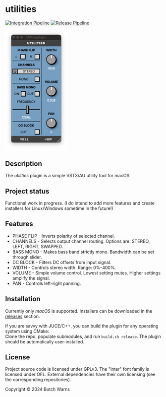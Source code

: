 # utilities

[![Integration Pipeline](https://github.com/butchwarns/utilities/actions/workflows/integrate.yaml/badge.svg)](https://github.com/butchwarns/utilities/actions/workflows/integrate.yaml)
[![Release Pipeline](https://github.com/butchwarns/utilities/actions/workflows/release.yaml/badge.svg)](https://github.com/butchwarns/utilities/actions/workflows/release.yaml)

<img src='/images/utilities-v_0_1_2.png' width='200' alt="utilities v0.1.2 user interface">

## Description
The *utilities* plugin is a simple VST3/AU utility tool for macOS.

## Project status
Functional work in progress. (I do intend to add more features and create installers for Linux/Windows sometime in the future!)

## Features
- PHASE FLIP - Inverts polarity of selected channel.
- CHANNELS - Selects output channel routing. Options are: STEREO, LEFT, RIGHT, SWAPPED.
- BASS MONO - Makes bass band strictly mono. Bandwidth can be set through slider.
- DC BLOCK - Filters DC offsets from input signal.
- WIDTH - Controls stereo width. Range: 0%-400%.
- VOLUME - Simple volume control. Lowest setting mutes. Higher settings amplify the signal.
- PAN - Controls left-right panning.
  
## Installation
Currently only _macOS_ is supported. Installers can be downloaded in the [releases](https://github.com/butchwarns/utilities/releases) section.

If you are savvy with JUCE/C++, you can build the plugin for any operating system using CMake:  
Clone the repo, populate submodules, and run `build.sh release`. The plugin should be automatically user-installed.

## License
Project source code is licensed under GPLv3. The "Inter" font family is licensed under OFL.
External dependencies have their own licensing (see the corresponding repositories).

Copyright © 2024 Butch Warns
